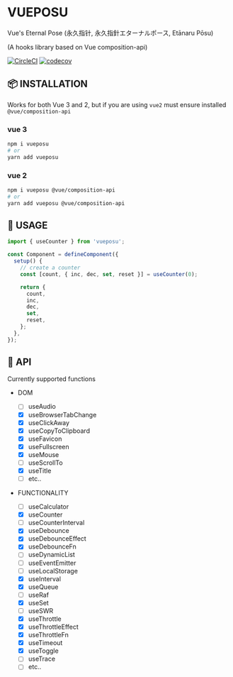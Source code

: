 <p align="center">

# VUEPOSU

Vue's Eternal Pose (永久指针, 永久指針エターナルポース, Etānaru Pōsu)

(A hooks library based on Vue composition-api)

[![CircleCI](https://circleci.com/gh/Awesome-Creators/vueposu/tree/develop.svg?style=svg&circle-token=74859479154a741060b1bd036508b21782ae7424)](https://app.circleci.com/pipelines/github/Awesome-Creators/vueposu?branch=develop) [![codecov](https://codecov.io/gh/Awesome-Creators/vueposu/branch/develop/graph/badge.svg?token=FA4WQGNR20)](https://codecov.io/gh/Awesome-Creators/vueposu)

</p>

## 📦 INSTALLATION

Works for both Vue 3 and 2, but if you are using `vue2` must ensure installed `@vue/composition-api`

### vue 3

```bash
npm i vueposu
# or
yarn add vueposu
```

### vue 2

```bash
npm i vueposu @vue/composition-api
# or
yarn add vueposu @vue/composition-api
```

## 🍳 USAGE

```ts
import { useCounter } from 'vueposu';

const Component = defineComponent({
  setup() {
    // create a counter
    const [count, { inc, dec, set, reset }] = useCounter(0);

    return {
      count,
      inc,
      dec,
      set,
      reset,
    };
  },
});
```

## 🚀 API

Currently supported functions

- DOM

  - [ ] useAudio
  - [x] useBrowserTabChange
  - [x] useClickAway
  - [x] useCopyToClipboard
  - [x] useFavicon
  - [x] useFullscreen
  - [x] useMouse
  - [ ] useScrollTo
  - [x] useTitle
  - [ ] etc..

- FUNCTIONALITY

  - [ ] useCalculator
  - [x] useCounter
  - [ ] useCounterInterval
  - [x] useDebounce
  - [x] useDebounceEffect
  - [x] useDebounceFn
  - [ ] useDynamicList
  - [ ] useEventEmitter
  - [ ] useLocalStorage
  - [x] useInterval
  - [x] useQueue
  - [ ] useRaf
  - [x] useSet
  - [ ] useSWR
  - [x] useThrottle
  - [x] useThrottleEffect
  - [x] useThrottleFn
  - [x] useTimeout
  - [x] useToggle
  - [ ] useTrace
  - [ ] etc..
